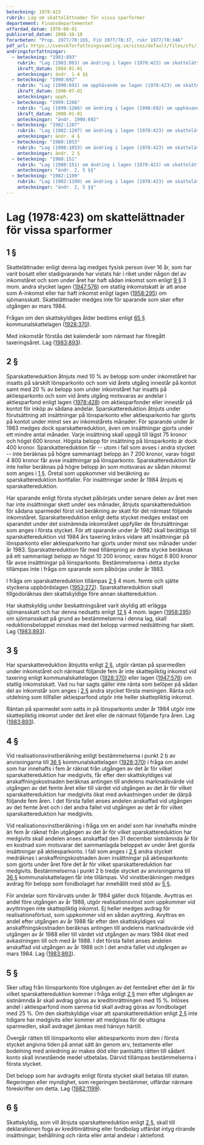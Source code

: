 ```yaml
---
beteckning: 1978:423
rubrik: Lag om skattelättnader för vissa sparformer
departement: Finansdepartementet
utfardad_datum: 1978-06-01
publicerad_datum: 2008-10-10
forarbeten: "Prop. 1977/78:165, FiU 1977/78:37, rskr 1977/78:346"
pdf_url: https://svenskforfattningssamling.se/sites/default/files/sfs/1978-06/SFS1978-423.pdf
andringsforfattningar:
  - beteckning: "1983:893"
    rubrik: "Lag (1983:893) om ändring i lagen (1978:423) om skattelättnader för vissa sparformer"
    ikraft_datum: 1984-01-01
    anteckningar: ändr. 1-4 §§
  - beteckning: "1990:692"
    rubrik: "Lag (1990:692) om upphävande av lagen (1978:423) om skattelättnader för vissa sparformer"
    ikraft_datum: 1990-07-01
    anteckningar: upph.
  - beteckning: "1999:1266"
    rubrik: "Lag (1999:1266) om ändring i lagen (1990:692) om upphävande av lagen (1978:423) om skattelättnader för vissa sparformer"
    ikraft_datum: 2000-01-01
    anteckningar: "ändr. 1990:692"
  - beteckning: "1982:1207"
    rubrik: "Lag (1982:1207) om ändring i lagen (1978:423) om skattelättnader för vissa sparformer"
    anteckningar: ändr. 4 §
  - beteckning: "1980:1053"
    rubrik: "Lag (1980:1053) om ändring i lagen (1978:423) om skattelättnader för vissa sparformer"
    anteckningar: ändr. 2 §
  - beteckning: "1980:151"
    rubrik: "Lag (1980:151) om ändring i lagen (1978:423) om skattelättnader för vissa sparformer"
    anteckningar: "ändr. 2, 5 §§"
  - beteckning: "1982:1199"
    rubrik: "Lag (1982:1199) om ändring i lagen (1978:423) om skattelättnader för vissa sparformer"
    anteckningar: "ändr. 2, 5 §§"
---
```


# Lag (1978:423) om skattelättnader för vissa sparformer

## 1 §

Skattelättnader enligt denna lag medges fysisk person över 16 år, som har varit bosatt eller stadigvarande har vistats här i riket under någon del av inkomståret och som under året har haft sådan inkomst som enligt [9 §](#9) 3 mom. andra stycket lagen ([1947:576](https://selex.se/eli/sfs/1947/576)) om statlig inkomstskatt är att anse som A-inkomst eller har haft inkomst enligt lagen ([1958:295](https://selex.se/eli/sfs/1958/295)) om sjömansskatt. Skattelättnader medges inte för sparande som sker efter utgången av mars 1984.

Frågan om den skattskyldiges ålder bedöms enligt [65 §](#65) kommunalskattelagen ([1928:370](https://selex.se/eli/sfs/1928/370)).

Med inkomstår förstås det kalenderår som närmast har föregått taxeringsåret. Lag ([1983:893](https://selex.se/eli/sfs/1983/893)).

## 2 §

Sparskattereduktion åtnjuts med 10 % av belopp som under inkomståret har insatts på särskilt lönsparkonto och som vid årets utgång innestår på kontot samt med 20 % av belopp som under inkomståret har insatts på aktiesparkonto och som vid årets utgång motsvaras av andelar i aktiesparfond enligt lagen ([1978:428](https://selex.se/eli/sfs/1978/428)) om aktiesparfonder eller innestår på kontot för inköp av sådana andelar. Sparskattereduktion åtnjuts under förutsättning att insättningar på lönsparkonto eller aktiesparkonto har gjorts på kontot under minst sex av inkomstårets månader. För sparande under år 1983 medges dock sparskattereduktion, även om insättningar gjorts under ett mindre antal månader. Varje insättning skall uppgå till lägst 75 kronor och högst 600 kronor. Högsta belopp för insättning på lönsparkonto är dock 400 kronor. Sparskattereduktion får -- utom i fall som avses i andra stycket -- inte beräknas på högre sammanlagt belopp än 7 200 kronor, varav högst 4 800 kronor får avse insättningar på lönsparkonto. Sparskattereduktion får inte heller beräknas på högre belopp än som motsvaras av sådan inkomst som anges i [1 §](#1). Öretal som uppkommer vid beräkning av sparskattereduktion bortfaller. För insättningar under år 1984 åtnjuts ej sparskattereduktion.

Har sparande enligt första stycket påbörjats under senare delen av året men har inte insättningar skett under sex månader, åtnjuts sparskattereduktion för sådana sparmedel först vid beräkning av skatt för det närmast följande inkomståret. Sparskattereduktion enligt detta stycket medges endast om sparandet under det sistnämnda inkomståret uppfyller de förutsättningar som anges i första stycket. För att sparande under år 1982 skall berättiga till sparskattereduktion vid 1984 års taxering krävs vidare att insättningar på lönsparkonto eller aktiesparkonto har gjorts under minst sex månader under år 1983. Sparskattereduktion får med tillämpning av detta stycke beräknas på ett sammanlagt belopp av högst 10 200 kronor, varav högst 6 800 kronor får avse insättningar på lönsparkonto. Bestämmelserna i detta stycke tillämpas inte i fråga om sparande som påbörjas under år 1983.

I fråga om sparskattereduktion tillämpas [2 §](#2) 4 mom. femte och sjätte styckena uppbördslagen ([1953:272](https://selex.se/eli/sfs/1953/272)). Sparskattereduktion skall tillgodoräknas den skattskyldige före annan skattereduktion.

Har skattskyldig under beskattningsåret varit skyldig att erlägga sjömansskatt och har denna nedsatts enligt [12 §](#12) 4 mom. lagen ([1958:295](https://selex.se/eli/sfs/1958/295)) om sjömansskatt på grund av bestämmelserna i denna lag, skall reduktionsbeloppet minskas med det belopp varmed nedsättning har skett. Lag ([1983:893](https://selex.se/eli/sfs/1983/893)).

## 3 §

Har sparskattereduktion åtnjutits enligt [2 §](#2), utgör räntan på sparmedlen under inkomståret och närmast följande fem år inte skattepliktig inkomst vid taxering enligt kommunalskattelagen ([1928:370](https://selex.se/eli/sfs/1928/370)) eller lagen ([1947:576](https://selex.se/eli/sfs/1947/576)) om statlig inkomstskatt. Vad nu har sagts gäller inte ränta som belöper på sådan del av inkomstår som anges i [2 §](#2) andra stycket första meningen. Ränta och utdelning som tillfaller aktiesparfond utgör inte heller skattepliktig inkomst.

Räntan på sparmedel som satts in på lönsparkonto under år 1984 utgör inte skattepliktig inkomst under det året eller de närmast följande fyra åren. Lag ([1983:893](https://selex.se/eli/sfs/1983/893)).

## 4 §

Vid realisationsvinstberäkning enligt bestämmelserna i punkt 2 b av anvisningarna till [36 §](#36) kommunalskattelagen ([1928:370](https://selex.se/eli/sfs/1928/370)) i fråga om andel som har innehafts i fem år räknat från utgången av det år för vilket sparskattereduktion har medgivits, får efter den skattskyldiges val anskaffningskostnaden beräknas antingen till andelens marknadsvärde vid utgången av det femte året eller till värdet vid utgången av det år för vilket sparskattereduktion har medgivits ökat med avkastningen under de därpå följande fem åren. I det första fallet anses andelen anskaffad vid utgången av det femte året och i det andra fallet vid utgången av det år för vilket sparskattereduktion har medgivits.

Vid realisationsvinstberäkning i fråga om en andel som har innehafts mindre än fem år räknat från utgången av det år för vilket sparskattereduktion har medgivits skall andelen anses anskaffad den 31 december sistnämnda år för en kostnad som motsvarar det sammanlagda beloppet av under året gjorda insättningar på aktiesparkonto. I fall som anges i [2 §](#2) andra stycket medräknas i anskaffningskostnaden även insättningar på aktiesparkonto som gjorts under året före det år för vilket sparskattereduktion har medgivits. Bestämmelserna i punkt 2 b tredje stycket av anvisningarna till [36 §](#36) kommunalskattelagen får inte tillämpas. Vid vinstberäkningen medges avdrag för belopp som fondbolaget har innehållit med stöd av [5 §](#5).

För andelar som förvärvats under år 1984 gäller dock följande. Avyttras en andel före utgången av år 1988, utgör realisationsvinst som uppkommer vid avyttringen inte skattepliktig inkomst. Ej heller medges avdrag för realisationsförlust, som uppkommer vid en sådan avyttring. Avyttras en andel efter utgången av år 1988 får efter den skattskyldiges val anskaffningskostnaden beräknas antingen till andelens marknadsvärde vid utgången av år 1988 eller till värdet vid utgången av mars 1984 ökat med avkastningen till och med år 1988. I det första fallet anses andelen anskaffad vid utgången av år 1988 och i det andra fallet vid utgången av mars 1984. Lag ([1983:893](https://selex.se/eli/sfs/1983/893)).

## 5 §

Sker uttag från lönsparkonto före utgången av det femteåret efter det år för vilket sparskattereduktion kommer i fråga enligt [2 §](#2) men efter utgången av sistnämnda år skall avdrag göras av kreditinrättningen med 15 %. Inlöses andel i aktiesparfond inom samma tid skall avdrag göras av fondbolaget med 25 %. Om den skattskyldige visar att sparskattereduktion enligt [2 §](#2) inte tidigare har medgivits eller kommer att medgivas för de uttagna sparmedlen, skall avdraget jämkas med hänsyn härtill.

Övergår rätten till lönsparkonto eller aktiesparkonto inom den i första stycket angivna tiden på annat sätt än genom arv, testamente eller bodelning med anledning av makes död eller pantsätts rätten till sådant konto skall innestående medel utbetalas. Därvid tillämpas bestämmelserna i första stycket.

Det belopp som har avdragits enligt första stycket skall betalas till staten. Regeringen eller myndighet, som regeringen bestämmer, utfärdar närmare föreskrifter om detta. Lag ([1982:1199](https://selex.se/eli/sfs/1982/1199)).

## 6 §

Skattskyldig, som vill åtnjuta sparskattereduktion enligt [2 §](#2), skall till deklarationen foga av kreditinrättning eller fondbolag utfärdat intyg rörande insättningar, behållning och ränta eller antal andelar i aktiefond.